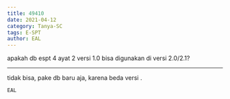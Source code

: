 ```yaml
---
title: 49410
date: 2021-04-12
category: Tanya-SC
tags: E-SPT
author: EAL
---
```


apakah db espt 4 ayat 2 versi 1.0 bisa digunakan di versi 2.0/2.1?

---

tidak bisa, pake db baru aja, karena beda versi .

`EAL`
